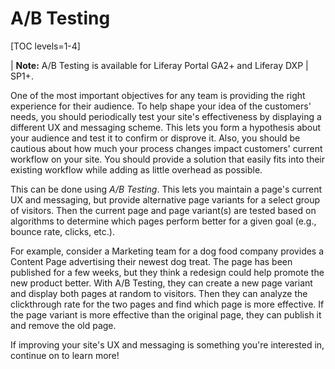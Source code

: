 # A/B Testing

[TOC levels=1-4]

| **Note:** A/B Testing is available for Liferay Portal GA2+ and Liferay DXP
| SP1+.

One of the most important objectives for any team is providing the right
experience for their audience. To help shape your idea of the customers' needs,
you should periodically test your site's effectiveness by displaying a different
UX and messaging scheme. This lets you form a hypothesis about your audience and
test it to confirm or disprove it. Also, you should be cautious about how
much your process changes impact customers' current workflow on your site. You
should provide a solution that easily fits into their existing workflow while
adding as little overhead as possible.

This can be done using *A/B Testing*. This lets you maintain a page's current UX
and messaging, but provide alternative page variants for a select group of
visitors. Then the current page and page variant(s) are tested based on
algorithms to determine which pages perform better for a given goal (e.g.,
bounce rate, clicks, etc.).

For example, consider a Marketing team for a dog food company provides a Content
Page advertising their newest dog treat. The page has been published for a few
weeks, but they think a redesign could help promote the new product better. With
A/B Testing, they can create a new page variant and display both pages at random
to visitors. Then they can analyze the clickthrough rate for the two pages and
find which page is more effective. If the page variant is more effective than
the original page, they can publish it and remove the old page.

If improving your site's UX and messaging is something you're interested in,
continue on to learn more!
